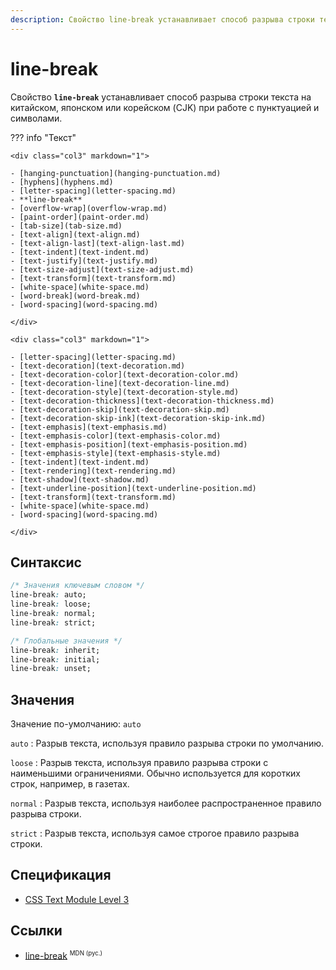 ```yaml
---
description: Свойство line-break устанавливает способ разрыва строки текста на китайском, японском или корейском (CJK) при работе с пунктуацией и символами.
---
```


# line-break

Свойство **`line-break`** устанавливает способ разрыва строки текста на китайском, японском или корейском (CJK) при работе с пунктуацией и символами.

??? info "Текст"

    <div class="col3" markdown="1">

    - [hanging-punctuation](hanging-punctuation.md)
    - [hyphens](hyphens.md)
    - [letter-spacing](letter-spacing.md)
    - **line-break**
    - [overflow-wrap](overflow-wrap.md)
    - [paint-order](paint-order.md)
    - [tab-size](tab-size.md)
    - [text-align](text-align.md)
    - [text-align-last](text-align-last.md)
    - [text-indent](text-indent.md)
    - [text-justify](text-justify.md)
    - [text-size-adjust](text-size-adjust.md)
    - [text-transform](text-transform.md)
    - [white-space](white-space.md)
    - [word-break](word-break.md)
    - [word-spacing](word-spacing.md)

    </div>

    <div class="col3" markdown="1">

    - [letter-spacing](letter-spacing.md)
    - [text-decoration](text-decoration.md)
    - [text-decoration-color](text-decoration-color.md)
    - [text-decoration-line](text-decoration-line.md)
    - [text-decoration-style](text-decoration-style.md)
    - [text-decoration-thickness](text-decoration-thickness.md)
    - [text-decoration-skip](text-decoration-skip.md)
    - [text-decoration-skip-ink](text-decoration-skip-ink.md)
    - [text-emphasis](text-emphasis.md)
    - [text-emphasis-color](text-emphasis-color.md)
    - [text-emphasis-position](text-emphasis-position.md)
    - [text-emphasis-style](text-emphasis-style.md)
    - [text-indent](text-indent.md)
    - [text-rendering](text-rendering.md)
    - [text-shadow](text-shadow.md)
    - [text-underline-position](text-underline-position.md)
    - [text-transform](text-transform.md)
    - [white-space](white-space.md)
    - [word-spacing](word-spacing.md)

    </div>

## Синтаксис

```css
/* Значения ключевым словом */
line-break: auto;
line-break: loose;
line-break: normal;
line-break: strict;

/* Глобальные значения */
line-break: inherit;
line-break: initial;
line-break: unset;
```

## Значения

Значение по-умолчанию: `auto`

`auto`
: Разрыв текста, используя правило разрыва строки по умолчанию.

`loose`
: Разрыв текста, используя правило разрыва строки с наименьшими ограничениями. Обычно используется для коротких строк, например, в газетах.

`normal`
: Разрыв текста, используя наиболее распространенное правило разрыва строки.

`strict`
: Разрыв текста, используя самое строгое правило разрыва строки.

## Спецификация

- [CSS Text Module Level 3](https://drafts.csswg.org/css-text-3/#line-break-property)

## Ссылки

- [line-break](https://developer.mozilla.org/ru/docs/Web/CSS/line-break) <sup><small>MDN (рус.)</small></sup>
